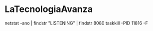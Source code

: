 # LaTecnologiaAvanza

 netstat -ano | findstr "LISTENING" | findstr 8080
 taskkill -PID 11816  -F   
